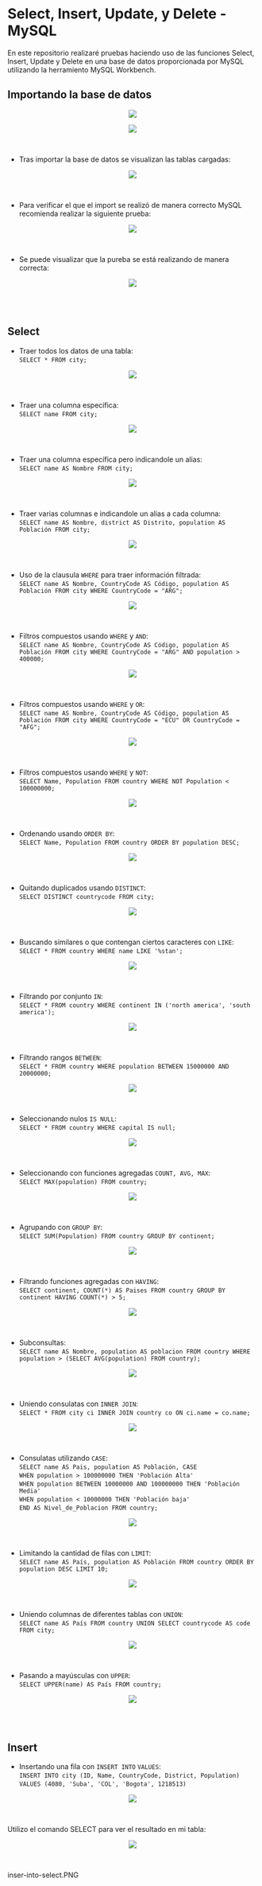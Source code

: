 # Select, Insert, Update, y Delete - MySQL
En este repositorio realizaré pruebas haciendo uso de las funciones Select, Insert, Update y Delete en una base de datos proporcionada por MySQL utilizando la herramiento MySQL Workbench.

## Importando la base de datos


<p align="center">
	<img src="https://raw.githubusercontent.com/WilliamLopez663/Select-Insert-Update-y-Delete---MySQL/main/assets/images/importar-basededatos1.PNG">
</p>
<p align="center">
	<img src="https://raw.githubusercontent.com/WilliamLopez663/Select-Insert-Update-y-Delete---MySQL/main/assets/images/importar-basededatos2.PNG">
</p>
<br>

- Tras importar la base de datos se visualizan las tablas cargadas:
<p align="center">
	<img src="https://raw.githubusercontent.com/WilliamLopez663/Select-Insert-Update-y-Delete---MySQL/main/assets/images/importar-basededatos3.PNG">
</p>
<br>

- Para verificar el que el import se realizó de manera correcto MySQL recomienda realizar la siguiente prueba:
<p align="center">
	<img src="https://raw.githubusercontent.com/WilliamLopez663/Select-Insert-Update-y-Delete---MySQL/main/assets/images/prueba1-import.PNG">
</p>
<br>

- Se puede visualizar que la pureba se está realizando de manera correcta:

<p align="center">
	<img src="https://raw.githubusercontent.com/WilliamLopez663/Select-Insert-Update-y-Delete---MySQL/main/assets/images/prueba2-import.PNG">
</p>
<br><br>

## Select
- Traer todos los datos de una tabla:  
  `SELECT * FROM city;`  
<p align="center">
	<img src="https://raw.githubusercontent.com/WilliamLopez663/Select-Insert-Update-y-Delete---MySQL/main/assets/images/select-toda-la-tabla.PNG">
</p>
<br>

- Traer una columna específica:  
  `SELECT name FROM city;`  
<p align="center">
	<img src="https://raw.githubusercontent.com/WilliamLopez663/Select-Insert-Update-y-Delete---MySQL/main/assets/images/select-columna-especifica.PNG">
</p>
<br>

- Traer una columna específica pero indicandole un alias:  
  `SELECT name AS Nombre FROM city;`  
<p align="center">
	<img src="https://raw.githubusercontent.com/WilliamLopez663/Select-Insert-Update-y-Delete---MySQL/main/assets/images/select-columna-especifica-alias.PNG">
</p>
<br>

- Traer varias columnas e indicandole un alias a cada columna:  
  `SELECT name AS Nombre, district AS Distrito, population AS Población FROM city;`  
<p align="center">
	<img src="https://raw.githubusercontent.com/WilliamLopez663/Select-Insert-Update-y-Delete---MySQL/main/assets/images/select-columnas-alias.PNG">
</p>
<br>

- Uso de la clausula `WHERE` para traer información filtrada:  
  `SELECT name AS Nombre, CountryCode AS Código, population AS Población FROM city WHERE CountryCode = "ARG";`  
<p align="center">
	<img src="https://raw.githubusercontent.com/WilliamLopez663/Select-Insert-Update-y-Delete---MySQL/main/assets/images/clausula-where.PNG">
</p>
<br>

- Filtros compuestos usando `WHERE` y `AND`:  
  `SELECT name AS Nombre, CountryCode AS Código, population AS Población FROM city WHERE CountryCode = "ARG" AND population > 400000;`  
<p align="center">
	<img src="https://raw.githubusercontent.com/WilliamLopez663/Select-Insert-Update-y-Delete---MySQL/main/assets/images/select-where-and.PNG">
</p>
<br>

- Filtros compuestos usando `WHERE` y `OR`:  
  `SELECT name AS Nombre, CountryCode AS Código, population AS Población FROM city WHERE CountryCode = "ECU" OR CountryCode = "AFG";`  
<p align="center">
	<img src="https://raw.githubusercontent.com/WilliamLopez663/Select-Insert-Update-y-Delete---MySQL/main/assets/images/select-where-or.PNG">
</p>
<br>

- Filtros compuestos usando `WHERE` y `NOT`:  
  `SELECT Name, Population FROM country WHERE NOT Population < 100000000;`  
<p align="center">
	<img src="https://raw.githubusercontent.com/WilliamLopez663/Select-Insert-Update-y-Delete---MySQL/main/assets/images/select-where-not.PNG">
</p>
<br>

- Ordenando usando `ORDER BY`:  
  `SELECT Name, Population FROM country ORDER BY population DESC;`  
<p align="center">
	<img src="https://raw.githubusercontent.com/WilliamLopez663/Select-Insert-Update-y-Delete---MySQL/main/assets/images/select-orderby.PNG">
</p>
<br>


- Quitando duplicados usando  `DISTINCT`:  
  `SELECT DISTINCT countrycode FROM city;`  
<p align="center">
	<img src="https://raw.githubusercontent.com/WilliamLopez663/Select-Insert-Update-y-Delete---MySQL/main/assets/images/select-distinct.PNG">
</p>
<br>

- Buscando similares o que contengan ciertos caracteres con `LIKE`:  
  `SELECT * FROM country WHERE name LIKE '%stan';`  
<p align="center">
	<img src="https://raw.githubusercontent.com/WilliamLopez663/Select-Insert-Update-y-Delete---MySQL/main/assets/images/select-like.PNG">
</p>
<br>

- Filtrando por conjunto `IN`:   
  `SELECT * FROM country WHERE continent IN ('north america', 'south america');`  
<p align="center">
	<img src="https://raw.githubusercontent.com/WilliamLopez663/Select-Insert-Update-y-Delete---MySQL/main/assets/images/select-in.PNG">
</p>
<br>

- Filtrando rangos `BETWEEN`:   
  `SELECT * FROM country WHERE population BETWEEN 15000000 AND 20000000;`  
<p align="center">
	<img src="https://raw.githubusercontent.com/WilliamLopez663/Select-Insert-Update-y-Delete---MySQL/main/assets/images/select-between.PNG">
</p>
<br>

- Seleccionando nulos `IS NULL`:   
  `SELECT * FROM country WHERE capital IS null;`  
<p align="center">
	<img src="https://raw.githubusercontent.com/WilliamLopez663/Select-Insert-Update-y-Delete---MySQL/main/assets/images/select-is-null.PNG">
</p>
<br>

- Seleccionando con funciones agregadas `COUNT, AVG, MAX`:   
  `SELECT MAX(population) FROM country;`  
<p align="center">
	<img src="https://raw.githubusercontent.com/WilliamLopez663/Select-Insert-Update-y-Delete---MySQL/main/assets/images/select-max.PNG">
</p>
<br>

- Agrupando con `GROUP BY`:   
  `SELECT SUM(Population) FROM country GROUP BY continent;`  
<p align="center">
	<img src="https://raw.githubusercontent.com/WilliamLopez663/Select-Insert-Update-y-Delete---MySQL/main/assets/images/select-groupby.PNG">
</p>
<br>

- Filtrando funciones agregadas con `HAVING`:   
  `SELECT continent, COUNT(*) AS Paises FROM country GROUP BY continent HAVING COUNT(*) > 5;`  
<p align="center">
	<img src="https://raw.githubusercontent.com/WilliamLopez663/Select-Insert-Update-y-Delete---MySQL/main/assets/images/select-having.PNG">
</p>
<br>

- Subconsultas:   
  `SELECT name AS Nombre, population AS poblacion FROM country WHERE population > (SELECT AVG(population) FROM country);`  
<p align="center">
	<img src="https://raw.githubusercontent.com/WilliamLopez663/Select-Insert-Update-y-Delete---MySQL/main/assets/images/subconsultas-select.PNG">
</p>
<br>

- Uniendo consulatas con `INNER JOIN`:   
  `SELECT * FROM city ci INNER JOIN country co ON ci.name = co.name;`  
<p align="center">
	<img src="https://raw.githubusercontent.com/WilliamLopez663/Select-Insert-Update-y-Delete---MySQL/main/assets/images/select-inner-join.PNG">
</p>
<br>

- Consulatas utilizando `CASE`:   
`SELECT name AS Pais, population AS Población, CASE`  
`WHEN population > 100000000 THEN 'Población Alta'`  
`WHEN population BETWEEN 10000000 AND 100000000 THEN 'Población Media'`  
`WHEN population < 10000000 THEN 'Población baja'`  
`END AS Nivel_de_Poblacion FROM country;`  
<p align="center">
	<img src="https://raw.githubusercontent.com/WilliamLopez663/Select-Insert-Update-y-Delete---MySQL/main/assets/images/select-case.PNG">
</p>
<br>

- Limitando la cantidad de filas con `LIMIT`:   
  `SELECT name AS País, population AS Población FROM country ORDER BY population DESC LIMIT 10;`  
<p align="center">
	<img src="https://raw.githubusercontent.com/WilliamLopez663/Select-Insert-Update-y-Delete---MySQL/main/assets/images/select-limit.PNG">
</p>
<br>

- Uniendo columnas de diferentes tablas con `UNION`:   
  `SELECT name AS País FROM country UNION SELECT countrycode AS code FROM city;`  
<p align="center">
	<img src="https://raw.githubusercontent.com/WilliamLopez663/Select-Insert-Update-y-Delete---MySQL/main/assets/images/select-union.PNG">
</p>
<br>

- Pasando a mayúsculas con `UPPER`:   
  `SELECT UPPER(name) AS País FROM country;`  
<p align="center">
	<img src="https://raw.githubusercontent.com/WilliamLopez663/Select-Insert-Update-y-Delete---MySQL/main/assets/images/select-upper.PNG">
</p>
<br><br>

## Insert

- Insertando una fila con  `INSERT INTO` `VALUES`:   
  `INSERT INTO city (ID, Name, CountryCode, District, Population)`  
  `VALUES (4080, 'Suba', 'COL', 'Bogota', 1218513)`  
<p align="center">
	<img src="https://raw.githubusercontent.com/WilliamLopez663/Select-Insert-Update-y-Delete---MySQL/main/assets/images/insert-into.PNG">
</p>
<br>

Utilizo el comando SELECT para ver el resultado en mi tabla:
<p align="center">
	<img src="https://raw.githubusercontent.com/WilliamLopez663/Select-Insert-Update-y-Delete---MySQL/main/assets/images/insert-into-select.PNG">
</p>
<br>


inser-into-select.PNG
<br>


